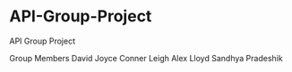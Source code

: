 # API-Group-Project
API Group Project

Group Members
David Joyce
Conner Leigh
Alex Lloyd
Sandhya Pradeshik

